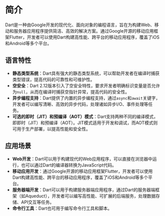 # 简介

Dart是一种由Google开发的现代化、面向对象的编程语言，旨在为构建Web、移动和服务器应用程序提供简洁、高效的解决方案。通过Google开源的移动应用框架Flutter，开发者可以使用Dart构建高性能、跨平台的移动应用程序，覆盖了iOS和Android等多个平台。

## 语言特性

* **静态类型系统**：Dart具有强大的静态类型系统，可以帮助开发者在编译时捕获类型错误，提高代码的可靠性和可维护性。
* **空安全**：Dart 2.12版本引入了空安全特性，要求开发者明确标识变量是否允许为`null`，从而在编译时捕获空指针异常，提高代码的安全性。
* **异步编程支持**：Dart提供了内置的异步编程支持，通过`async`和`await`关键字，开发者可以编写清晰、高效的异步代码，处理诸如异步I/O、事件处理等任务。
* **可选的即时（JIT）和预编译（AOT）模式**：Dart支持两种不同的编译模式，即即时（JIT）和预编译（AOT）。JIT模式适用于开发和调试，而AOT模式则可用于生产部署，以提高性能和安全性。

## 应用场景

* **Web开发**：Dart可以用于构建现代的Web应用程序，可以直接在浏览器中运行，也可以通过Dart的编译器转换为JavaScript代码。
* **移动应用开发**：通过Google开源的移动应用框架Flutter，开发者可以使用Dart构建高性能、跨平台的移动应用程序，覆盖了iOS和Android等多个平台。
* **服务器端开发**：Dart可以用于构建服务器端应用程序，通过Dart的服务器端框架（如Aqueduct），开发者可以编写高性能、可扩展的后端服务，处理数据存储、API交互等任务。
* **命令行工具**：Dart也可用于编写命令行工具和脚本。
